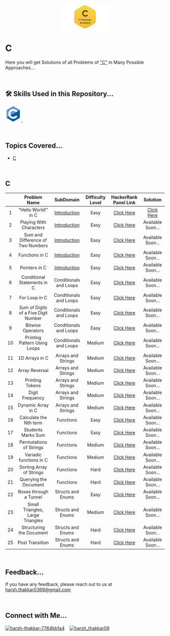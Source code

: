 <p align="center">
  <a href="https://www.hackerrank.com/harshthakkar09?hr_r=1">
    <img alt="HackerRank" height="30%" width="30%"  src="https://github.com/Harsh971/HackerRank_Solutions/blob/main/C/C_Badge.png">
  </a>
</p>

# C

Here you will get Solutions of all Problems of <a href="https://www.hackerrank.com/domains/c?filters%5Bstatus%5D%5B%5D=unsolved&badge_type=c">"C"</a> in Many Possible Approaches...

</br>

## 🛠 Skills Used in this Repository...
 <a href="https://www.cprogramming.com/" target="_blank" rel="noreferrer"> <img src="https://raw.githubusercontent.com/devicons/devicon/master/icons/c/c-original.svg" alt="c" height="50" width="50"/> </a> 
   &nbsp;&nbsp;
 
</br>

## Topics Covered...

- [C](#c-1)



</br>


## C




|    | Problem Name        |SubDomain   |Difficulty Level|HackerRank Panel Link                                                                       |Solution         |
| :-:| :-:                 |:-:         | :-:            | :-:                                                                                        |:-:              |
| 1  | "Hello World!" in C |[Introduction](https://github.com/Harsh971/HackerRank_Solutions/tree/main/C/Introduction)|Easy            |[Click Here](https://www.hackerrank.com/challenges/hello-world-c/problem?isFullScreen=true) |[Click Here](https://github.com/Harsh971/HackerRank_Solutions/tree/main/C/Introduction/%22Hello%20World!%22%20in%20C)|
| 2  | Playing With Characters |[Introduction](https://github.com/Harsh971/HackerRank_Solutions/tree/main/C/Introduction)|Easy            |[Click Here](https://www.hackerrank.com/challenges/playing-with-characters/problem?isFullScreen=true) |Available Soon...|
| 3  | Sum and Difference of Two Numbers |[Introduction](https://github.com/Harsh971/HackerRank_Solutions/tree/main/C/Introduction)|Easy            |[Click Here](https://www.hackerrank.com/challenges/sum-numbers-c/problem?isFullScreen=true) |Available Soon...|
| 4  | Functions in C |[Introduction](https://github.com/Harsh971/HackerRank_Solutions/tree/main/C/Introduction)|Easy            |[Click Here](https://www.hackerrank.com/challenges/functions-in-c/problem?isFullScreen=true) |Available Soon...|
| 5  | Pointers in C |[Introduction](https://github.com/Harsh971/HackerRank_Solutions/tree/main/C/Introduction)|Easy            |[Click Here](https://www.hackerrank.com/challenges/pointer-in-c/problem?isFullScreen=true) |Available Soon...|
| 6  | Conditional Statements in C |Conditionals and Loops|Easy            |[Click Here](https://www.hackerrank.com/challenges/conditional-statements-in-c/problem?isFullScreen=true) |Available Soon...|
| 7  | For Loop in C |Conditionals and Loops|Easy            |[Click Here](https://www.hackerrank.com/challenges/for-loop-in-c/problem?isFullScreen=true) |Available Soon...|
| 8  | Sum of Digits of a Five Digit Number |Conditionals and Loops|Easy            |[Click Here](https://www.hackerrank.com/challenges/sum-of-digits-of-a-five-digit-number/problem?isFullScreen=true) |Available Soon...|
| 9  | Bitwise Operators |Conditionals and Loops|Easy            |[Click Here](https://www.hackerrank.com/challenges/bitwise-operators-in-c/problem?isFullScreen=true) |Available Soon...|
| 10 | Printing Pattern Using Loops |Conditionals and Loops|Medium           |[Click Here](https://www.hackerrank.com/challenges/printing-pattern-2/problem?isFullScreen=true) |Available Soon...|
| 11 | 1D Arrays in C |Arrays and Strings|Medium           |[Click Here](https://www.hackerrank.com/challenges/1d-arrays-in-c/problem?isFullScreen=true) |Available Soon...|
| 12 | Array Reversal |Arrays and Strings|Medium           |[Click Here](https://www.hackerrank.com/challenges/reverse-array-c/problem?isFullScreen=true) |Available Soon...|
| 13 | Printing Tokens |Arrays and Strings|Medium           |[Click Here](https://www.hackerrank.com/challenges/printing-tokens-/problem?isFullScreen=true) |Available Soon...|
| 14 | Digit Frequency |Arrays and Strings|Medium           |[Click Here](https://www.hackerrank.com/challenges/frequency-of-digits-1/problem?isFullScreen=true) |Available Soon...|
| 15 | Dynamic Array in C |Arrays and Strings|Medium           |[Click Here](https://www.hackerrank.com/challenges/dynamic-array-in-c/problem?isFullScreen=true) |Available Soon...|
| 16 | Calculate the Nth term |Functions|Easy           |[Click Here](https://www.hackerrank.com/challenges/recursion-in-c/problem?isFullScreen=true) |Available Soon...|
| 17 | Students Marks Sum |Functions|Easy           |[Click Here](https://www.hackerrank.com/challenges/students-marks-sum/problem?isFullScreen=true) |Available Soon...|
| 18 | Permutations of Strings |Functions|Medium           |[Click Here](https://www.hackerrank.com/challenges/permutations-of-strings/problem?isFullScreen=true) |Available Soon...|
| 19 | Variadic functions in C |Functions|Medium           |[Click Here](https://www.hackerrank.com/challenges/variadic-functions-in-c/problem?isFullScreen=true) |Available Soon...|
| 20 | Sorting Array of Strings |Functions|Hard           |[Click Here](https://www.hackerrank.com/challenges/sorting-array-of-strings/problem?isFullScreen=true) |Available Soon...|
| 21 | Querying the Document |Functions|Hard           |[Click Here](https://www.hackerrank.com/challenges/querying-the-document/problem?isFullScreen=true) |Available Soon...|
| 22 | Boxes through a Tunnel |Structs and Enums|Easy           |[Click Here](https://www.hackerrank.com/challenges/too-high-boxes/problem?isFullScreen=true) |Available Soon...|
| 23 | Small Triangles, Large Triangles |Structs and Enums|Medium           |[Click Here](https://www.hackerrank.com/challenges/small-triangles-large-triangles/problem?isFullScreen=true) |Available Soon...|
| 24 | Structuring the Document |Structs and Enums|Hard           |[Click Here](https://www.hackerrank.com/challenges/structuring-the-document/problem?isFullScreen=true) |Available Soon...|
| 25 | Post Transition |Structs and Enums|Hard           |[Click Here](https://www.hackerrank.com/challenges/post-transition/problem?isFullScreen=true) |Available Soon...|






</br>

## Feedback...
If you have any feedback, please reach out to us at harsh.thakkar0369@gmail.com

</br>

## Connect with Me...
<p>
  	<a href="https://linkedin.com/in/harsh-thakkar-7764bb1a4" target="blank"><img align="center" src="https://upload.wikimedia.org/wikipedia/commons/thumb/c/ca/LinkedIn_logo_initials.png/800px-LinkedIn_logo_initials.png" alt="harsh-thakkar-7764bb1a4" height="50" width="50" /></a>
  &nbsp;&nbsp;
 <a href="https://instagram.com/harsh_thakkar09" target="blank"><img align="center" src="https://upload.wikimedia.org/wikipedia/commons/thumb/e/e7/Instagram_logo_2016.svg/768px-Instagram_logo_2016.svg.png" alt="harsh_thakkar09" height="50" width="50" /></a>
</p>
